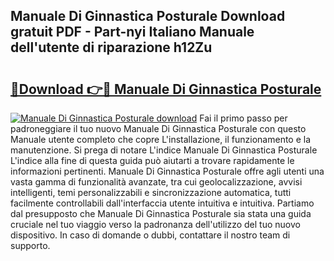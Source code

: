 ## Manuale Di Ginnastica Posturale Download gratuit PDF - Part-nyi Italiano Manuale dell'utente di riparazione h12Zu

# <h2><a href="http://dfa1dc.blite.top/?on=Manuale+Di+Ginnastica+Posturale">🔗Download 👉🔴 Manuale Di Ginnastica Posturale</a></h2>

[![Manuale Di Ginnastica Posturale download](https://i.imgur.com/lujVjoI.png)](http://dfa1dc.blite.top/?on=Manuale+Di+Ginnastica+Posturale)
Fai il primo passo per padroneggiare il tuo nuovo Manuale Di Ginnastica Posturale con questo Manuale utente completo che copre L'installazione, il funzionamento e la manutenzione. Si prega di notare L'indice Manuale Di Ginnastica Posturale L'indice alla fine di questa guida può aiutarti a trovare rapidamente le informazioni pertinenti. Manuale Di Ginnastica Posturale offre agli utenti una vasta gamma di funzionalità avanzate, tra cui geolocalizzazione, avvisi intelligenti, temi personalizzabili e sincronizzazione automatica, tutti facilmente controllabili dall'interfaccia utente intuitiva e intuitiva. Partiamo dal presupposto che Manuale Di Ginnastica Posturale sia stata una guida cruciale nel tuo viaggio verso la padronanza dell'utilizzo del tuo nuovo dispositivo. In caso di domande o dubbi, contattare il nostro team di supporto.
